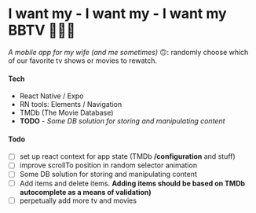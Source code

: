 # I want my - I want my - I want my BBTV 👩🏽‍🎤

_A mobile app for my wife (and me sometimes)_ 🙃: randomly choose which of our favorite tv shows or movies to rewatch.

#### Tech
- React Native / Expo
- RN tools: Elements / Navigation
- TMDb (The Movie Database)
- **TODO** - _Some DB solution for storing and manipulating content_

#### Todo
- [ ] set up react context for app state (TMDb **/configuration** and stuff)
- [ ] improve scrollTo position in random selector animation
- [ ] Some DB solution for storing and manipulating content
- [ ] Add items and delete items. **Adding items should be based on TMDb autocomplete as a means of validation)**
- [ ] perpetually add more tv and movies
